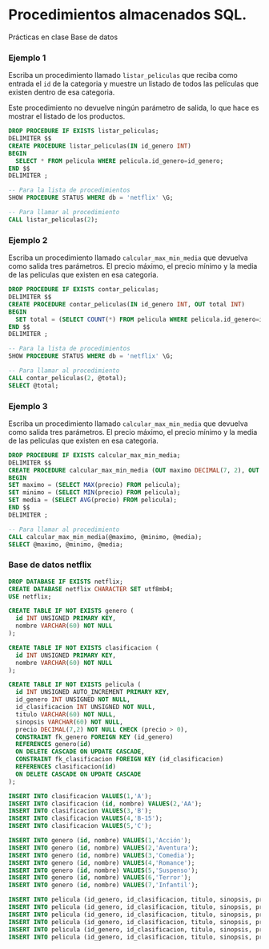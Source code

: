 # Procedimientos almacenados SQL.
Prácticas en clase Base de datos

### Ejemplo 1
Escriba un procedimiento llamado `listar_peliculas` que reciba como entrada el `id` de la categoria y muestre un listado de todos las películas que existen dentro de esa categoria.

Este procedimiento no devuelve ningún parámetro de salida, lo que hace es mostrar el listado de los productos.


```sql
DROP PROCEDURE IF EXISTS listar_peliculas;
DELIMITER $$
CREATE PROCEDURE listar_peliculas(IN id_genero INT)
BEGIN
  SELECT * FROM pelicula WHERE pelicula.id_genero=id_genero;
END $$ 
DELIMITER ;

-- Para la lista de procedimientos
SHOW PROCEDURE STATUS WHERE db = 'netflix' \G;

-- Para llamar al procedimiento
CALL listar_peliculas(2);
```

### Ejemplo 2
Escriba un procedimiento llamado `calcular_max_min_media` que devuelva como salida tres parámetros. El precio máximo, el precio mínimo y la media de las peliculas que existen en esa categoria.

```sql
DROP PROCEDURE IF EXISTS contar_peliculas;
DELIMITER $$
CREATE PROCEDURE contar_peliculas(IN id_genero INT, OUT total INT)
BEGIN
  SET total = (SELECT COUNT(*) FROM pelicula WHERE pelicula.id_genero=id_genero);
END $$ 
DELIMITER ;

-- Para la lista de procedimientos
SHOW PROCEDURE STATUS WHERE db = 'netflix' \G;

-- Para llamar al procedimiento
CALL contar_peliculas(2, @total);
SELECT @total;
```

### Ejemplo 3
Escriba un procedimiento llamado `calcular_max_min_media` que devuelva como salida tres parámetros. El precio máximo, el precio mínimo y la media de las peliculas que existen en esa categoria.
```sql
DROP PROCEDURE IF EXISTS calcular_max_min_media;
DELIMITER $$
CREATE PROCEDURE calcular_max_min_media (OUT maximo DECIMAL(7, 2), OUT minimo DECIMAL(7, 2), OUT media DECIMAL(7, 2))
BEGIN
SET maximo = (SELECT MAX(precio) FROM pelicula);
SET minimo = (SELECT MIN(precio) FROM pelicula);
SET media = (SELECT AVG(precio) FROM pelicula);
END $$ 
DELIMITER ;

-- Para llamar al procedimiento
CALL calcular_max_min_media(@maximo, @minimo, @media);
SELECT @maximo, @minimo, @media;
```

### Base de datos netflix
```sql
DROP DATABASE IF EXISTS netflix;
CREATE DATABASE netflix CHARACTER SET utf8mb4;
USE netflix;

CREATE TABLE IF NOT EXISTS genero (
  id INT UNSIGNED PRIMARY KEY, 
  nombre VARCHAR(60) NOT NULL
);

CREATE TABLE IF NOT EXISTS clasificacion (
  id INT UNSIGNED PRIMARY KEY, 
  nombre VARCHAR(60) NOT NULL
);

CREATE TABLE IF NOT EXISTS pelicula (
  id INT UNSIGNED AUTO_INCREMENT PRIMARY KEY,
  id_genero INT UNSIGNED NOT NULL,
  id_clasificacion INT UNSIGNED NOT NULL,
  titulo VARCHAR(60) NOT NULL,
  sinopsis VARCHAR(60) NOT NULL,
  precio DECIMAL(7,2) NOT NULL CHECK (precio > 0),
  CONSTRAINT fk_genero FOREIGN KEY (id_genero) 
  REFERENCES genero(id) 
  ON DELETE CASCADE ON UPDATE CASCADE,
  CONSTRAINT fk_clasificacion FOREIGN KEY (id_clasificacion) 
  REFERENCES clasificacion(id) 
  ON DELETE CASCADE ON UPDATE CASCADE
);

INSERT INTO clasificacion VALUES(1,'A');
INSERT INTO clasificacion (id, nombre) VALUES(2,'AA');
INSERT INTO clasificacion VALUES(3,'B');
INSERT INTO clasificacion VALUES(4,'B-15');
INSERT INTO clasificacion VALUES(5,'C');

INSERT INTO genero (id, nombre) VALUES(1,'Acción');
INSERT INTO genero (id, nombre) VALUES(2,'Aventura');
INSERT INTO genero (id, nombre) VALUES(3,'Comedia');
INSERT INTO genero (id, nombre) VALUES(4,'Romance');
INSERT INTO genero (id, nombre) VALUES(5,'Suspenso');
INSERT INTO genero (id, nombre) VALUES(6,'Terror');
INSERT INTO genero (id, nombre) VALUES(7,'Infantil');

INSERT INTO pelicula (id_genero, id_clasificacion, titulo, sinopsis, precio) VALUES(2, 4, 'The Matrix', 'Una película de ciencia ficción', 300.00);
INSERT INTO pelicula (id_genero, id_clasificacion, titulo, sinopsis, precio) VALUES(7, 2, 'Mohana', 'Para los peques', 280.00);
INSERT INTO pelicula (id_genero, id_clasificacion, titulo, sinopsis, precio) VALUES(2, 4, 'Barbie', 'Una muñeca con aventuras', 310.00);
INSERT INTO pelicula (id_genero, id_clasificacion, titulo, sinopsis, precio) VALUES(3, 4, 'Sonic', 'Una película de videojuegos', 230.00);
INSERT INTO pelicula (id_genero, id_clasificacion, titulo, sinopsis, precio) VALUES(4, 3, 'El amor de invierno', 'Película romántica', 150.00);
INSERT INTO pelicula (id_genero, id_clasificacion, titulo, sinopsis, precio) VALUES(6, 5, 'Scream', 'Es una de terror', 290.00);
```
